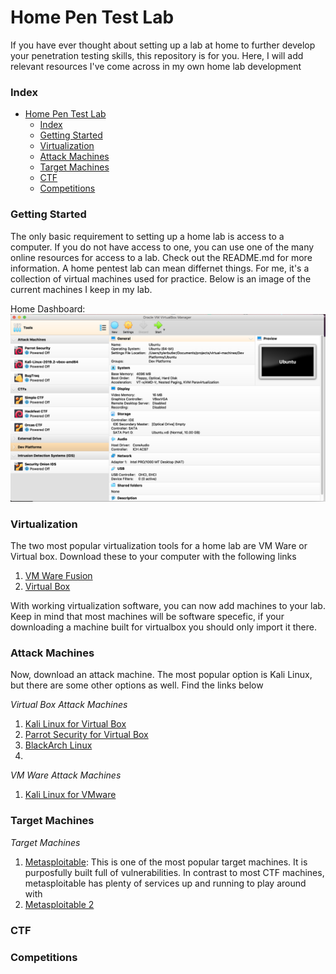 # Home Pen Test Lab
If you have ever thought about setting up a lab at home to further develop your penetration testing skills, this repository is for you. Here, I will add relevant resources I've come across in my own home lab development 

### Index
- [Home Pen Test Lab](#home-pen-test-lab)
    - [Index](#index)
    - [Getting Started](#getting-started)
    - [Virtualization](#virtualization)
    - [Attack Machines](#attack-machines)
    - [Target Machines](#target-machines)
    - [CTF](#ctf)
    - [Competitions](#competitions)

### Getting Started
The only basic requirement to setting up a home lab is access to a computer. If you do not have access to one, you can use one of the many online resources for access to a lab. Check out the README.md for more information. A home pentest lab can mean differnet things. For me, it's a collection of virtual machines used for practice. Below is an image of the current machines I keep in my lab. 


Home Dashboard: 
![alt text](/images/home-lab-spread.png "Nmap Scans in CTF Documentor")

### Virtualization 
The two most popular virtualization tools for a home lab are VM Ware or Virtual box. Download these to your computer with the following links 

1. [VM Ware Fusion](https://my.vmware.com/web/vmware/info/slug/desktop_end_user_computing/vmware_fusion/11_0)
2. [Virtual Box](https://www.virtualbox.org/wiki/Downloads)

With working virtualization software, you can now add machines to your lab. Keep in mind that most machines will be software specefic, if your downloading a machine built for virtualbox you should only import it there.

### Attack Machines
Now, download an attack machine. The most popular option is Kali Linux, but there are some other options as well. Find the links below

*Virtual Box Attack Machines*
1. [Kali Linux for Virtual Box](https://www.offensive-security.com/kali-linux-vm-vmware-virtualbox-image-download/)
2. [Parrot Security for Virtual Box](https://parrotlinux.org/download-security.php)
3. [BlackArch Linux](https://blackarch.org/downloads.html)
4. 

*VM Ware Attack Machines*
1. [Kali Linux for VMware](https://www.offensive-security.com/kali-linux-vm-vmware-virtualbox-image-download/)



### Target Machines

*Target Machines*
1. [Metasploitable](https://sourceforge.net/projects/metasploitable/files/Metasploitable2/): This is one of the most popular target machines. It is purposfully built full of vulnerabilities. In contrast to most CTF machines, metasploitable has plenty of services up and running to play around with
2. [Metasploitable 2]()

### CTF

### Competitions

